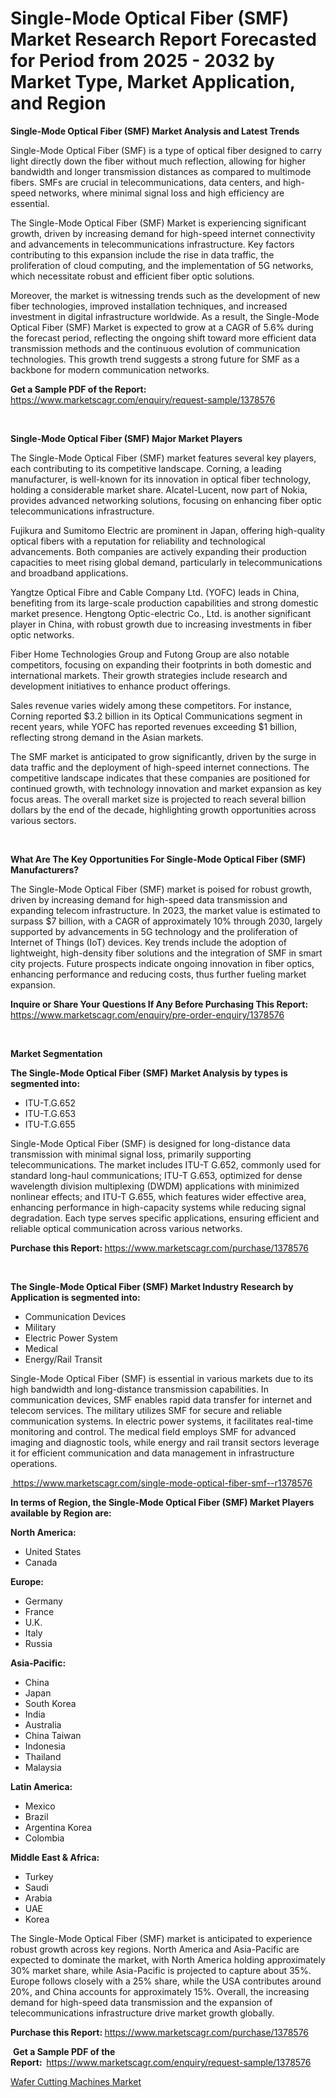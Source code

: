 <p><h1>Single-Mode Optical Fiber (SMF) Market Research Report Forecasted for Period from 2025 -  2032 by Market Type, Market Application, and Region</h1></p><p><strong>Single-Mode Optical Fiber (SMF) Market Analysis and Latest Trends</strong></p>
<p><p>Single-Mode Optical Fiber (SMF) is a type of optical fiber designed to carry light directly down the fiber without much reflection, allowing for higher bandwidth and longer transmission distances as compared to multimode fibers. SMFs are crucial in telecommunications, data centers, and high-speed networks, where minimal signal loss and high efficiency are essential.</p><p>The Single-Mode Optical Fiber (SMF) Market is experiencing significant growth, driven by increasing demand for high-speed internet connectivity and advancements in telecommunications infrastructure. Key factors contributing to this expansion include the rise in data traffic, the proliferation of cloud computing, and the implementation of 5G networks, which necessitate robust and efficient fiber optic solutions.</p><p>Moreover, the market is witnessing trends such as the development of new fiber technologies, improved installation techniques, and increased investment in digital infrastructure worldwide. As a result, the Single-Mode Optical Fiber (SMF) Market is expected to grow at a CAGR of 5.6% during the forecast period, reflecting the ongoing shift toward more efficient data transmission methods and the continuous evolution of communication technologies. This growth trend suggests a strong future for SMF as a backbone for modern communication networks.</p></p>
<p><strong>Get a Sample PDF of the Report:&nbsp;</strong> <a href="https://www.marketscagr.com/enquiry/request-sample/1378576?utm_campaign=2288&utm_medium=2&utm_source=Github&utm_content=ia&utm_term=24022025&utm_id=single-mode-optical-fiber-smf">https://www.marketscagr.com/enquiry/request-sample/1378576</a></p>
<p>&nbsp;</p>
<p><strong>Single-Mode Optical Fiber (SMF) Major Market Players</strong></p>
<p><p>The Single-Mode Optical Fiber (SMF) market features several key players, each contributing to its competitive landscape. Corning, a leading manufacturer, is well-known for its innovation in optical fiber technology, holding a considerable market share. Alcatel-Lucent, now part of Nokia, provides advanced networking solutions, focusing on enhancing fiber optic telecommunications infrastructure.</p><p>Fujikura and Sumitomo Electric are prominent in Japan, offering high-quality optical fibers with a reputation for reliability and technological advancements. Both companies are actively expanding their production capacities to meet rising global demand, particularly in telecommunications and broadband applications.</p><p>Yangtze Optical Fibre and Cable Company Ltd. (YOFC) leads in China, benefiting from its large-scale production capabilities and strong domestic market presence. Hengtong Optic-electric Co., Ltd. is another significant player in China, with robust growth due to increasing investments in fiber optic networks.</p><p>Fiber Home Technologies Group and Futong Group are also notable competitors, focusing on expanding their footprints in both domestic and international markets. Their growth strategies include research and development initiatives to enhance product offerings.</p><p>Sales revenue varies widely among these competitors. For instance, Corning reported $3.2 billion in its Optical Communications segment in recent years, while YOFC has reported revenues exceeding $1 billion, reflecting strong demand in the Asian markets. </p><p>The SMF market is anticipated to grow significantly, driven by the surge in data traffic and the deployment of high-speed internet connections. The competitive landscape indicates that these companies are positioned for continued growth, with technology innovation and market expansion as key focus areas. The overall market size is projected to reach several billion dollars by the end of the decade, highlighting growth opportunities across various sectors.</p></p>
<p>&nbsp;</p>
<p><strong>What Are The Key Opportunities For Single-Mode Optical Fiber (SMF) Manufacturers?</strong></p>
<p><p>The Single-Mode Optical Fiber (SMF) market is poised for robust growth, driven by increasing demand for high-speed data transmission and expanding telecom infrastructure. In 2023, the market value is estimated to surpass $7 billion, with a CAGR of approximately 10% through 2030, largely supported by advancements in 5G technology and the proliferation of Internet of Things (IoT) devices. Key trends include the adoption of lightweight, high-density fiber solutions and the integration of SMF in smart city projects. Future prospects indicate ongoing innovation in fiber optics, enhancing performance and reducing costs, thus further fueling market expansion.</p></p>
<p><strong>Inquire or Share Your Questions If Any Before Purchasing This Report:</strong> <a href="https://www.marketscagr.com/enquiry/pre-order-enquiry/1378576?utm_campaign=2288&utm_medium=2&utm_source=Github&utm_content=ia&utm_term=24022025&utm_id=single-mode-optical-fiber-smf">https://www.marketscagr.com/enquiry/pre-order-enquiry/1378576</a></p>
<p>&nbsp;</p>
<p><strong>Market Segmentation</strong></p>
<p><strong>The Single-Mode Optical Fiber (SMF) Market Analysis by types is segmented into:</strong></p>
<p><ul><li>ITU-T.G.652</li><li>ITU-T.G.653</li><li>ITU-T.G.655</li></ul></p>
<p><p>Single-Mode Optical Fiber (SMF) is designed for long-distance data transmission with minimal signal loss, primarily supporting telecommunications. The market includes ITU-T G.652, commonly used for standard long-haul communications; ITU-T G.653, optimized for dense wavelength division multiplexing (DWDM) applications with minimized nonlinear effects; and ITU-T G.655, which features wider effective area, enhancing performance in high-capacity systems while reducing signal degradation. Each type serves specific applications, ensuring efficient and reliable optical communication across various networks.</p></p>
<p><strong>Purchase this Report:&nbsp;</strong><a href="https://www.marketscagr.com/purchase/1378576?utm_campaign=2288&utm_medium=2&utm_source=Github&utm_content=ia&utm_term=24022025&utm_id=single-mode-optical-fiber-smf">https://www.marketscagr.com/purchase/1378576</a></p>
<p>&nbsp;</p>
<p><strong>The Single-Mode Optical Fiber (SMF) Market Industry Research by Application is segmented into:</strong></p>
<p><ul><li>Communication Devices</li><li>Military</li><li>Electric Power System</li><li>Medical</li><li>Energy/Rail Transit</li></ul></p>
<p><p>Single-Mode Optical Fiber (SMF) is essential in various markets due to its high bandwidth and long-distance transmission capabilities. In communication devices, SMF enables rapid data transfer for internet and telecom services. The military utilizes SMF for secure and reliable communication systems. In electric power systems, it facilitates real-time monitoring and control. The medical field employs SMF for advanced imaging and diagnostic tools, while energy and rail transit sectors leverage it for efficient communication and data management in infrastructure operations.</p></p>
<p><a href="https://www.marketscagr.com/single-mode-optical-fiber-smf--r1378576?utm_campaign=2288&utm_medium=2&utm_source=Github&utm_content=ia&utm_term=24022025&utm_id=single-mode-optical-fiber-smf">&nbsp;https://www.marketscagr.com/single-mode-optical-fiber-smf--r1378576</a></p>
<p><strong>In terms of Region, the Single-Mode Optical Fiber (SMF) Market Players available by Region are:</strong></p>
<p>
    <p> <strong> North America: </strong>
        <ul>
            <li>United States</li>
            <li>Canada</li>
        </ul>
        </p> 
    <p> <strong> Europe: </strong>
        <ul>
            <li>Germany</li>
            <li>France</li>
            <li>U.K.</li>
            <li>Italy</li>
            <li>Russia</li>
        </ul>
        </p> 
    <p> <strong> Asia-Pacific: </strong>
        <ul>
            <li>China</li>
            <li>Japan</li>
            <li>South Korea</li>
            <li>India</li>
            <li>Australia</li>
            <li>China Taiwan</li>
            <li>Indonesia</li>
            <li>Thailand</li>
            <li>Malaysia</li>
        </ul>
        </p> 
    <p> <strong> Latin America: </strong>
        <ul>
            <li>Mexico</li>
            <li>Brazil</li>
            <li>Argentina Korea</li>
            <li>Colombia</li>
        </ul>
        </p> 
    <p> <strong> Middle East & Africa: </strong>
        <ul>
            <li>Turkey</li>
            <li>Saudi</li>
            <li>Arabia</li>
            <li>UAE</li>
            <li>Korea</li>
        </ul>
    </p>
    </p>
<p><p>The Single-Mode Optical Fiber (SMF) market is anticipated to experience robust growth across key regions. North America and Asia-Pacific are expected to dominate the market, with North America holding approximately 30% market share, while Asia-Pacific is projected to capture about 35%. Europe follows closely with a 25% share, while the USA contributes around 20%, and China accounts for approximately 15%. Overall, the increasing demand for high-speed data transmission and the expansion of telecommunications infrastructure drive market growth globally.</p></p>
<p><strong>Purchase this Report: </strong><a href="https://www.marketscagr.com/purchase/1378576?utm_campaign=2288&utm_medium=2&utm_source=Github&utm_content=ia&utm_term=24022025&utm_id=single-mode-optical-fiber-smf">https://www.marketscagr.com/purchase/1378576</a></p>
<p>&nbsp;<strong>Get a Sample PDF of the Report:&nbsp;&nbsp;</strong><a href="https://www.marketscagr.com/enquiry/request-sample/1378576?utm_campaign=2288&utm_medium=2&utm_source=Github&utm_content=ia&utm_term=24022025&utm_id=single-mode-optical-fiber-smf">https://www.marketscagr.com/enquiry/request-sample/1378576</a></p>
<p><strong></strong></p>
<p><p><a href="https://github.com/suleimannichelle7/Market-Research-Report-List-1/blob/main/wafer-cutting-machines-market.md?utm_campaign=2288&utm_medium=2&utm_source=Github&utm_content=ia&utm_term=24022025&utm_id=single-mode-optical-fiber-smf">Wafer Cutting Machines Market</a></p></p>